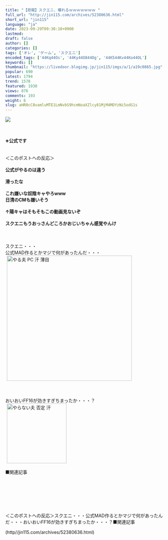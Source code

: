 ```yaml
---
title: "【悲報】スクエニ、壊れるｗｗｗｗｗｗｗ "
full_url: "http://jin115.com/archives/52380636.html"
short_url: "jin115"
language: "ja"
date: 2023-09-29T09:30:10+0900
lastmod: 
draft: false
author: []
categories: []
tags: ['オレ', 'ゲーム', 'スクエニ']
encoded_tags: ['44Kq44Os', '44Ky44O844Og', '44K544Kv44Ko44OL']
keywords: []
thumbnail: "https://livedoor.blogimg.jp/jin115/imgs/a/1/a19c0865.jpg"
popular: 690
latest: 1794
trend: 1578
featured: 1930
views: 876
comments: 193
weight: 6
slug: aHR0cC8vamluMTE1LmNvbS9hcmNoaXZlcy81MjM4MDYzNi5odG1s
---
```


![](https://livedoor.blogimg.jp/jin115/imgs/a/1/a19c0865.jpg)

<div><a name='more'></a> <br> <br> <b>※公式です</b><br> <br> <br> ＜このポストへの反応＞<br> <br> <b>公式がやるのは違う</b><br> <br> <b>滑ったな</b><br> <br> <b>これ嫌いな奴陰キャやろwww<br> 日清のCMも嫌いそう</b><br> <br> <b>↑陽キャはそもそもこの動画見ないぞ</b><br> <br> <b>スクエニもうおっさんどころかおじいちゃん感覚やんけ</b><br> <br> <br> <br> スクエニ・・・<br> 公式MAD作るとかマジで何があったんだ・・・<br> <img src='https//livedoor.blogimg.jp/jin115/imgs/a/f/afd6b43e.gif' alt='やる夫 PC 汗 薄目' width='392' border='0' hspace='5' class='pict'><br> <br> <br> <br> おいおいFF16が効きすぎちまったか・・・？<br> <img src='https//livedoor.blogimg.jp/jin115/imgs/4/2/4217c90d.gif' alt='やらない夫 否定 汗' width='187' border='0' hspace='5' class='pict'><br> <br> ■関連記事<br> <br> <br> <br> <br> <br> <br> <p>＜このポストへの反応＞スクエニ・・・公式MAD作るとかマジで何があったんだ・・・おいおいFF16が効きすぎちまったか・・・？■関連記事</p></div>

(http//jin115.com/archives/52380636.html)
